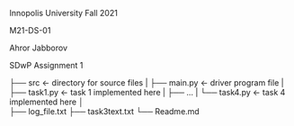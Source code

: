 Innopolis University 
Fall 2021

M21-DS-01

Ahror Jabborov

SDwP Assignment 1


├── src              <- directory for source files 
|    ├── main.py     <- driver program file 
|    ├── task1.py    <- task 1 implemented here 
|    ├── ...
|    └── task4.py    <- task 4 implemented here 
│                               
├── log_file.txt
├── task3text.txt
└── Readme.md


